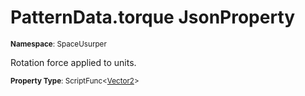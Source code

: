 # PatternData.torque JsonProperty

<small>**Namespace**: SpaceUsurper</small>

Rotation force applied to units.

<small>**Property Type**: ScriptFunc&lt;[Vector2](https://docs.unity3d.com/ScriptReference/Vector2.html)&gt;</small>

